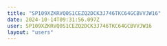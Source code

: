 ```yaml
---
title: "SP109XZKRVQ0S1CEZQ2DCK3J746TKC64GCBVVJW16"
date: 2024-10-14T09:31:56.097Z
user: SP109XZKRVQ0S1CEZQ2DCK3J746TKC64GCBVVJW16
layout: "users"
---
```

    
